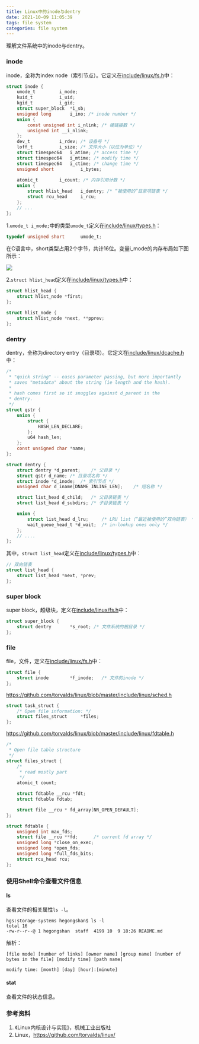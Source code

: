```yaml
---
title: Linux中的inode与dentry
date: 2021-10-09 11:05:39
tags: file system
categories: file system
---
```


理解文件系统中的inode与dentry。

<!--more-->

### inode

inode，全称为index node（索引节点）。它定义在[include/linux/fs.h](https://github.com/torvalds/linux/blob/master/include/linux/fs.h)中：

```c
struct inode {
    umode_t			i_mode;
    kuid_t			i_uid; 
    kgid_t			i_gid;
    struct super_block	*i_sb;
    unsigned long		i_ino; /* inode number */
    union {
      	const unsigned int i_nlink; /* 硬链接数 */
      	unsigned int __i_nlink;
    };
    dev_t			i_rdev; /* 设备号 */
    loff_t			i_size; /* 文件大小（以位为单位）*/
    struct timespec64	i_atime; /* access time */
    struct timespec64	i_mtime; /* modify time */
    struct timespec64	i_ctime; /* change time */
    unsigned short          i_bytes;
  
    atomic_t		i_count; /* 内存引用计数 */
    union {
        struct hlist_head	i_dentry; /* “被使用的”目录项链表 */
        struct rcu_head		i_rcu;
    };
    // ...
};
```

1.`umode_t i_mode;`中的类型`umode_t`定义在[include/linux/types.h](https://github.com/torvalds/linux/blob/master/include/linux/types.h)：

```c
typedef unsigned short		umode_t;
```

在C语言中，short类型占用2个字节，共计16位。变量i_mode的内存布局如下图所示：

![](/static/images/linux-vfs-inode-mode.png)

2.`struct hlist_head`定义在[include/linux/types.h](https://github.com/torvalds/linux/blob/master/include/linux/types.h)中：

```c
struct hlist_head {
    struct hlist_node *first;
};

struct hlist_node {
    struct hlist_node *next, **pprev;
};
```

### dentry

dentry，全称为directory entry（目录项）。它定义在[include/linux/dcache.h](https://github.com/torvalds/linux/blob/master/include/linux/dcache.h)中：

```c
/*
 * "quick string" -- eases parameter passing, but more importantly
 * saves "metadata" about the string (ie length and the hash).
 *
 * hash comes first so it snuggles against d_parent in the
 * dentry.
 */
struct qstr {
    union {
        struct {
            HASH_LEN_DECLARE;
        };
        u64 hash_len;
    };
    const unsigned char *name;
};

struct dentry {
    struct dentry *d_parent;	/* 父目录 */
    struct qstr d_name;	/* 目录项名称 */
    struct inode *d_inode;	/* 索引节点 */
    unsigned char d_iname[DNAME_INLINE_LEN];	/* 短名称 */

    struct list_head d_child;	/* 父目录链表 */
    struct list_head d_subdirs;	/* 子目录链表 */

    union {
        struct list_head d_lru;		/* LRU list（“最近被使用的”双向链表） */
        wait_queue_head_t *d_wait;	/* in-lookup ones only */
    };
    // ....
};
```

其中，`struct list_head`定义在[include/linux/types.h](https://github.com/torvalds/linux/blob/master/include/linux/types.h)中：

```c
// 双向链表
struct list_head {
    struct list_head *next, *prev;
};
```

### super block

super block，超级块，定义在[include/linux/fs.h](https://github.com/torvalds/linux/blob/master/include/linux/fs.h)中：

```c
struct super_block {
    struct dentry		*s_root; /* 文件系统的根目录 */
};
```

### file

file，文件，定义在[include/linux/fs.h](https://github.com/torvalds/linux/blob/master/include/linux/fs.h)中：

```c
struct file {
    struct inode		*f_inode;	/* 文件的inode */
};
```

https://github.com/torvalds/linux/blob/master/include/linux/sched.h

```c
struct task_struct {
    /* Open file information: */
    struct files_struct		*files;
};
```

https://github.com/torvalds/linux/blob/master/include/linux/fdtable.h

```c
/*
 * Open file table structure
 */
struct files_struct {
    /*
     * read mostly part
     */
    atomic_t count;

    struct fdtable __rcu *fdt;
    struct fdtable fdtab;

    struct file __rcu * fd_array[NR_OPEN_DEFAULT];
};

struct fdtable {
    unsigned int max_fds;
    struct file __rcu **fd;      /* current fd array */
    unsigned long *close_on_exec;
    unsigned long *open_fds;
    unsigned long *full_fds_bits;
    struct rcu_head rcu;
};
```

### 使用Shell命令查看文件信息

#### ls

查看文件的相关属性`ls -l`。

```shell
hgs:storage-systems hegongshan$ ls -l
total 16
-rw-r--r--@ 1 hegongshan  staff  4199 10  9 18:26 README.md
```

解析：

```shell
[file mode] [number of links] [owner name] [group name] [number of bytes in the file] [modify time] [path name]

modify time: [month] [day] [hour]:[minute]
```

#### stat

查看文件的状态信息。

### 参考资料

1. 《Linux内核设计与实现》，机械工业出版社
2. Linux，https://github.com/torvalds/linux/

